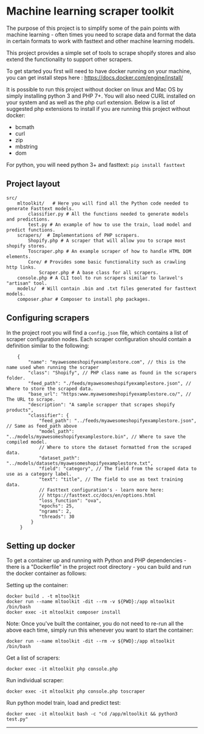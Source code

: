 Machine learning scraper toolkit
=============

The purpose of this project is to simplify some of the pain points with machine learning - often times you need to scrape data and format the data in certain formats to work with fasttext and other machine learning models.

This project provides a simple set of tools to scrape shopify stores and also extend the functionality to support other scrapers.

To get started you first will need to have docker running on your machine, you can get install steps here : https://docs.docker.com/engine/install/

It is possible to run this project without docker on linux and Mac OS by simply installing python 3 and PHP 7+. You will also need CURL installed on your system and as well as the php curl extension. Below is a list of suggested php extensions to install if you are running this project without docker:

*   bcmath
*   curl
*   zip
*   mbstring
*   dom

For python, you will need python 3+ and fasttext: `pip install fasttext`

Project layout
--------------
    src/
        mltoolkit/   # Here you will find all the Python code needed to generate Fasttext models. 
            classifier.py # All the functions needed to generate models and predictions.
            test.py # An example of how to use the train, load model and predict functions.
        scrapers/  # Implementations of PHP scrapers.
            Shopify.php # A scraper that will allow you to scrape most shopify stores.
            Toscraper.php # An example scraper of how to handle HTML DOM elements.
            Core/ # Provides some basic functionality such as crawling http links.
                Scraper.php # A base class for all scrapers.
        console.php # A CLI tool to run scrapers similar to laravel's "artisan" tool.
        models/  # Will contain .bin and .txt files generated for fasttext models.
        composer.phar # Composer to install php packages.
    

Configuring scrapers
--------------------

In the project root you will find a `config.json` file, which contains a list of scraper configuration nodes. Each scraper configuration should contain a definition similar to the following:

        {
            "name": "myawesomeshopifyexamplestore.com", // this is the name used when running the scraper
            "class": "Shopify", // PHP class name as found in the scrapers folder.
            "feed_path": "./feeds/myawesomeshopifyexamplestore.json", // Where to store the scraped data.
            "base_url": "https:www.myawesomeshopifyexamplestore.co/", // The URL to scrape.
            "description": "A sample scrapper that scrapes shopify products",
            "classifier": {
                "feed_path": "../feeds/myawesomeshopifyexamplestore.json", // Same as feed_path above
                "model_path": "../models/myawesomeshopifyexamplestore.bin", // Where to save the compiled model.
                // Where to store the dataset formatted from the scraped data.
                "dataset_path": "../models/datasets/myawesomeshopifyexamplestore.txt",
                "field": "category", // The field from the scraped data to use as a category label.
                "text": "title", // The field to use as text training data.
                // Fasttext configuration's - learn more here:
                // https://fasttext.cc/docs/en/options.html
                "loss_function": "ova",
                "epochs": 25,
                "ngrams": 2,
                "threads": 30
             }
         }
    

Setting up docker
-----------------

To get a container up and running with Python and PHP dependencies - there is a "Dockerfile" in the project root directory - you can build and run the docker container as follows:

Setting up the container:

    docker build . -t mltoolkit
    docker run --name mltoolkit -dit --rm -v ${PWD}:/app mltoolkit /bin/bash
    docker exec -it mltoolkit composer install
    

Note: Once you've built the container, you do not need to re-run all the above each time, simply run this whenever you want to start the container:

    docker run --name mltoolkit -dit --rm -v ${PWD}:/app mltoolkit /bin/bash
    

Get a list of scrapers:

    docker exec -it mltoolkit php console.php
    

Run individual scraper:

    docker exec -it mltoolkit php console.php toscraper
    

Run python model train, load and predict test:

    docker exec -it mltoolkit bash -c "cd /app/mltoolkit && python3 test.py"
    

* * *
